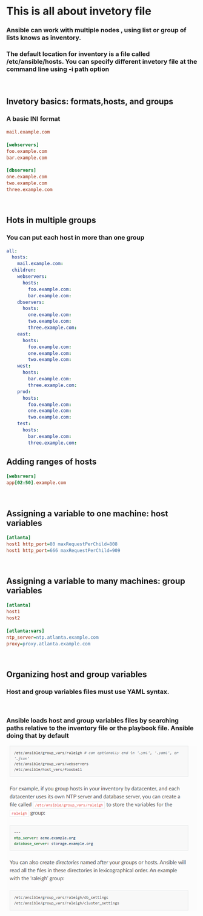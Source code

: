 # This is all about invetory file

### Ansible can work with multiple nodes , using list or group of lists knows as inventory.  
### The default location for inventory is a file called /etc/ansible/hosts. You can specify different invetory file at the command line using  **-i path option**

<br/>

## Invetory basics: formats,hosts, and groups

### A basic INI format

~~~INI
mail.example.com

[webservers]
foo.example.com
bar.example.com

[dbservers]
one.example.com
two.example.com
three.example.com
~~~

<br/>

## Hots in multiple groups

### You can put each host in more than one group

~~~yaml
all:
  hosts:
    mail.example.com:
  children:
    webservers:
      hosts:
        foo.example.com:
        bar.example.com:
    dbservers:
      hosts:
        one.example.com:
        two.example.com:
        three.example.com:
    east:
      hosts:
        foo.example.com:
        one.example.com:
        two.example.com:
    west:
      hosts:
        bar.example.com:
        three.example.com:
    prod:
      hosts:
        foo.example.com:
        one.example.com:
        two.example.com:
    test:
      hosts:
        bar.example.com:
        three.example.com:
~~~

## Adding ranges of hosts

~~~INI
[websrvers]
app[02:50].example.com
~~~

<br/>

## Assigning a variable to one machine: host variables

~~~INI
[atlanta]
host1 http_port=80 maxRequestPerChild=808
host1 http_port=666 maxRequestPerChild=909
~~~

<br/>

## Assigning a variable to many machines: group variables

~~~INI
[atlanta]
host1
host2

[atlanta:vars]
ntp_server=ntp.atlanta.example.com
proxy=proxy.atlanta.example.com
~~~

<br/>

## Organizing host and group variables

### Host and group variables files must use YAML syntax.

<br/>

### Ansible loads host and group variables files by searching paths relative to the inventory file or the playbook file. Ansible doing that by default

![group](group.png)

